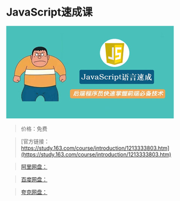# JavaScript速成课

![img](../../../assets/study163/free/ba484d80417b4d8eb49acd9e5d1ce55b.jpg)

> 价格：免费

> [官方链接：https://study.163.com/course/introduction/1213333803.htm](https://study.163.com/course/introduction/1213333803.htm)

> [阿里网盘：]()

> [百度网盘：]()

> [夸克网盘：]()
